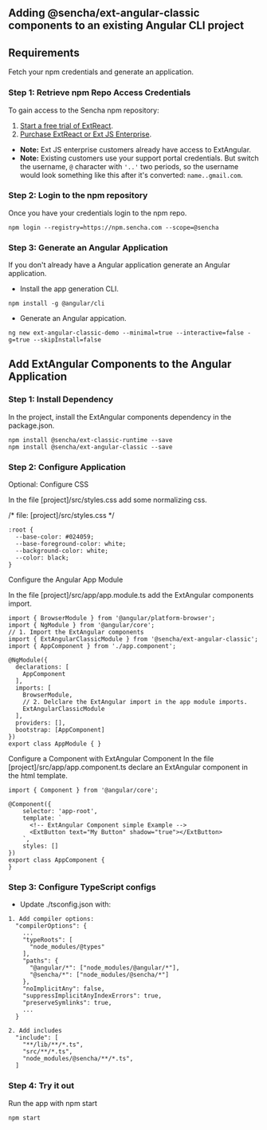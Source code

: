 ## Adding @sencha/ext-angular-classic components to an existing Angular CLI project

## Requirements
Fetch your npm credentials and generate an application.

### Step 1: Retrieve npm Repo Access Credentials
To gain access to the Sencha npm repository:

1. [Start a free trial of ExtReact](https://www.sencha.com/products/extreact/evaluate/).
2. [Purchase ExtReact or Ext JS Enterprise](https://www.sencha.com/store/).

* **Note:** Ext JS enterprise customers already have access to ExtAngular.
* **Note:** Existing customers use your support portal credentials. But switch the username, `@` character with `'..'` two periods, so the username would look something like this after it's converted: `name..gmail.com`.

### Step 2: Login to the npm repository
Once you have your credentials login to the npm repo.

```
npm login --registry=https://npm.sencha.com --scope=@sencha
```

### Step 3: Generate an Angular Application
If you don't already have a Angular application generate an Angular application.

- Install the app generation CLI.

```
npm install -g @angular/cli
```

- Generate an Angular appication.

```
ng new ext-angular-classic-demo --minimal=true --interactive=false -g=true --skipInstall=false
```

## Add ExtAngular Components to the Angular Application

### Step 1: Install Dependency

In the project, install the ExtAngular components dependency in the package.json.

```
npm install @sencha/ext-classic-runtime --save
npm install @sencha/ext-angular-classic --save
```

### Step 2: Configure Application

Optional: Configure CSS

In the file [project]/src/styles.css add some normalizing css.

/* file: [project]/src/styles.css */
```
:root {
  --base-color: #024059;
  --base-foreground-color: white;
  --background-color: white;
  --color: black;
}
```

Configure the Angular App Module

In the file [project]/src/app/app.module.ts add the ExtAngular components import.

```
import { BrowserModule } from '@angular/platform-browser';
import { NgModule } from '@angular/core';
// 1. Import the ExtAngular components
import { ExtAngularClassicModule } from '@sencha/ext-angular-classic';
import { AppComponent } from './app.component';

@NgModule({
  declarations: [
    AppComponent
  ],
  imports: [
    BrowserModule,
    // 2. Delclare the ExtAngular import in the app module imports.
    ExtAngularClassicModule
  ],
  providers: [],
  bootstrap: [AppComponent]
})
export class AppModule { }
```

Configure a Component with ExtAngular Component
In the file [project]/src/app/app.component.ts declare an ExtAngular component in the html template.

```
import { Component } from '@angular/core';

@Component({
    selector: 'app-root',
    template: `
      <!-- ExtAngular Component simple Example -->
      <ExtButton text="My Button" shadow="true"></ExtButton>
    `,
    styles: []
})
export class AppComponent {
}
```

### Step 3: Configure TypeScript configs
- Update ./tsconfig.json with:

```
1. Add compiler options: 
  "compilerOptions": {
    ...
    "typeRoots": [
      "node_modules/@types"
    ],
    "paths": {
      "@angular/*": ["node_modules/@angular/*"],
      "@sencha/*": ["node_modules/@sencha/*"]
    },
    "noImplicitAny": false,
    "suppressImplicitAnyIndexErrors": true,
    "preserveSymlinks": true,
    ...
  }

2. Add includes
  "include": [
    "**/lib/**/*.ts",
    "src/**/*.ts",
    "node_modules/@sencha/**/*.ts",
  ]
```

### Step 4: Try it out

Run the app with npm start

```
npm start
```
